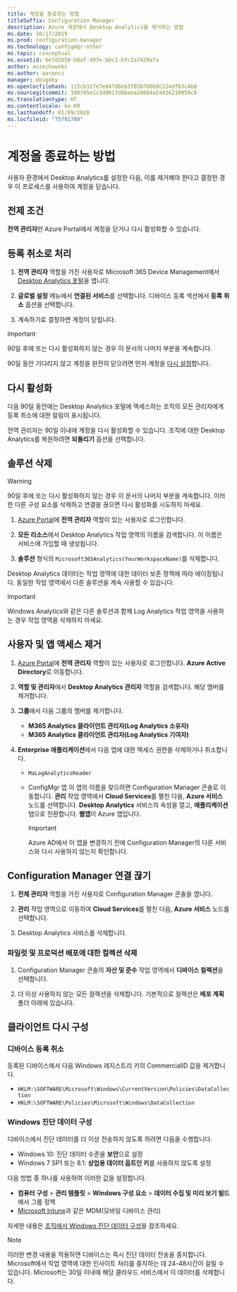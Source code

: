```yaml
---
title: 계정을 종료하는 방법
titleSuffix: Configuration Manager
description: Azure 계정에서 Desktop Analytics를 제거하는 방법
ms.date: 10/17/2019
ms.prod: configuration-manager
ms.technology: configmgr-other
ms.topic: conceptual
ms.assetid: 6e7d2850-b0af-497e-bbc1-bfc2a7420a7a
author: aczechowski
ms.author: aaroncz
manager: dougeby
ms.openlocfilehash: 115cb317e7e84798eb3f0387b6b0c224df63c4b8
ms.sourcegitcommit: 148745e1c3d9817d8beea20684a54436210959c6
ms.translationtype: HT
ms.contentlocale: ko-KR
ms.lasthandoff: 01/09/2020
ms.locfileid: "75791780"
---
```

# <a name="how-to-close-your-account"></a>계정을 종료하는 방법

사용자 환경에서 Desktop Analytics를 설정한 다음, 이를 제거해야 한다고 결정한 경우 이 프로세스를 사용하여 계정을 닫습니다.

## <a name="prerequisites"></a>전제 조건

**전역 관리자**만 Azure Portal에서 계정을 닫거나 다시 활성화할 수 있습니다.

## <a name="process-to-offboard"></a>등록 취소로 처리

1. **전역 관리자** 역할을 가진 사용자로 Microsoft 365 Device Management에서 [Desktop Analytics 포털](https://aka.ms/desktopanalytics)을 엽니다.

1. **글로벌 설정** 메뉴에서 **연결된 서비스**를 선택합니다. 디바이스 등록 섹션에서 **등록 취소** 옵션을 선택합니다.

1. 계속하기로 결정하면 계정이 닫힙니다.

> [!Important]
> 90일 후에 또는 다시 활성화하지 않는 경우 이 문서의 나머지 부분을 계속합니다.
>
> 90일 동안 기다리지 않고 계정을 완전히 닫으려면 먼저 계정을 [다시 설정](/sccm/desktop-analytics/account-reset)합니다.

## <a name="reactivate"></a>다시 활성화

다음 90일 동안에는 Desktop Analytics 포털에 액세스하는 조직의 모든 관리자에게 등록 취소에 대한 알림이 표시됩니다.

전역 관리자는 90일 이내에 계정을 다시 활성화할 수 있습니다. 조직에 대한 Desktop Analytics를 복원하려면 **되돌리기** 옵션을 선택합니다.

## <a name="delete-the-solution"></a>솔루션 삭제

> [!Warning]
> 90일 후에 또는 다시 활성화하지 않는 경우 이 문서의 나머지 부분을 계속합니다. 이러한 다른 구성 요소를 삭제하고 연결을 끊으면 다시 활성화를 시도하지 마세요.

1. [Azure Portal](https://portal.azure.com)에 **전역 관리자** 역할이 있는 사용자로 로그인합니다.

1. **모든 리소스**에서 Desktop Analytics 작업 영역의 이름을 검색합니다. 이 이름은 서비스에 가입할 때 생성됩니다.

1. **솔루션** 형식의 `Microsoft365Analytics(YourWorkspaceName)`를 삭제합니다.

Desktop Analytics 데이터는 작업 영역에 대한 데이터 보존 정책에 따라 에이징됩니다. 동일한 작업 영역에서 다른 솔루션을 계속 사용할 수 있습니다.

> [!Important]  
> Windows Analytics와 같은 다른 솔루션과 함께 Log Analytics 작업 영역을 사용하는 경우 작업 영역을 삭제하지 마세요.

## <a name="remove-user-and-app-access"></a>사용자 및 앱 액세스 제거

1. [Azure Portal](https://portal.azure.com)에 **전역 관리자** 역할이 있는 사용자로 로그인합니다. **Azure Active Directory**로 이동합니다.

1. **역할 및 관리자**에서 **Desktop Analytics 관리자** 역할을 검색합니다. 해당 멤버를 제거합니다.

1. **그룹**에서 다음 그룹의 멤버를 제거합니다.

    - **M365 Analytics 클라이언트 관리자(Log Analytics 소유자)**
    - **M365 Analytics 클라이언트 관리자(Log Analytics 기여자)**

1. **Enterprise 애플리케이션**에서 다음 앱에 대한 액세스 권한을 삭제하거나 취소합니다.

    - `MaLogAnalyticsReader`

    - ConfigMgr 앱 이 앱의 이름을 찾으려면 Configuration Manager 콘솔로 이동합니다. **관리** 작업 영역에서 **Cloud Services**를 펼친 다음, **Azure 서비스** 노드를 선택합니다. **Desktop Analytics** 서비스의 속성을 열고, **애플리케이션** 탭으로 전환합니다. **웹앱**이 Azure 앱입니다.

        > [!Important]  
        > Azure AD에서 이 앱을 변경하기 전에 Configuration Manager의 다른 서비스와 다시 사용하지 않는지 확인합니다.

## <a name="disconnect-configuration-manager"></a>Configuration Manager 연결 끊기

1. **전체 관리자** 역할을 가진 사용자로 Configuration Manager 콘솔을 엽니다.

1. **관리** 작업 영역으로 이동하여 **Cloud Services**를 펼친 다음, **Azure 서비스** 노드를 선택합니다.

1. Desktop Analytics 서비스를 삭제합니다.

### <a name="delete-collections-for-the-pilot-and-production-deployments"></a>파일럿 및 프로덕션 배포에 대한 컬렉션 삭제

1. Configuration Manager 콘솔의 **자산 및 준수** 작업 영역에서 **디바이스 컬렉션**을 선택합니다.

1. 더 이상 사용하지 않는 모든 컬렉션을 삭제합니다. 기본적으로 컬렉션은 **배포 계획** 폴더 아래에 있습니다.  

## <a name="reconfigure-clients"></a>클라이언트 다시 구성

### <a name="unenroll-devices"></a>디바이스 등록 취소

등록된 디바이스에서 다음 Windows 레지스트리 키의 CommercialID 값을 제거합니다.

- `HKLM:\SOFTWARE\Microsoft\Windows\CurrentVersion\Policies\DataCollection`
- `HKLM:\SOFTWARE\Policies\Microsoft\Windows\DataCollection`

### <a name="windows-diagnostic-data-configuration"></a>Windows 진단 데이터 구성

디바이스에서 진단 데이터를 더 이상 전송하지 않도록 하려면 다음을 수행합니다.

- Windows 10: 진단 데이터 수준을 **보안**으로 설정
- Windows 7 SP1 또는 8.1: **상업용 데이터 옵트인 키**를 사용하지 않도록 설정

다음 방법 중 하나를 사용하여 이러한 값을 설정합니다.

- **컴퓨터 구성** > **관리 템플릿** > **Windows 구성 요소** > **데이터 수집 및 미리 보기 빌드**에서 그룹 정책
- [Microsoft Intune](https://docs.microsoft.com/intune/device-restrictions-windows-10#reporting-and-telemetry)과 같은 MDM(모바일 디바이스 관리)

자세한 내용은 [조직에서 Windows 진단 데이터 구성](https://docs.microsoft.com/windows/privacy/configure-windows-diagnostic-data-in-your-organization)을 참조하세요.

> [!NOTE]  
> 이러한 변경 내용을 적용하면 디바이스는 즉시 진단 데이터 전송을 중지합니다. Microsoft에서 작업 영역에 대한 인사이트 처리를 중지하는 데 24-48시간이 걸릴 수 있습니다. Microsoft는 30일 이내에 해당 클라우드 서비스에서 이 데이터를 삭제합니다.
